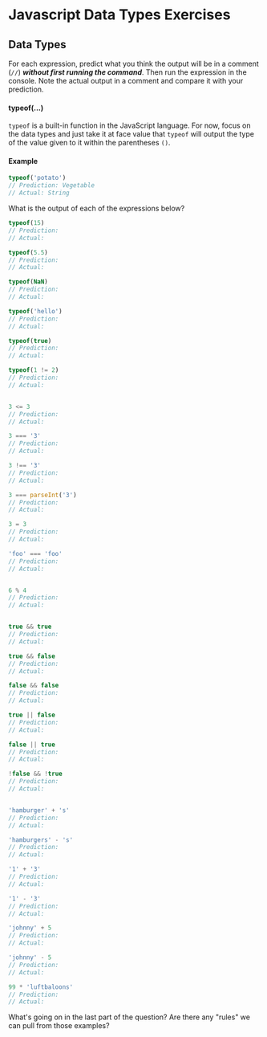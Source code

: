 # Javascript Data Types Exercises

## Data Types

For each expression, predict what you think the output will be in a comment (`//`) ***without first running the command***. Then run the expression in the console. Note the actual output in a comment and compare it with your prediction.

#### typeof(...)

`typeof` is a built-in function in the JavaScript language. For now, focus on the data types and just take it at face value that `typeof` will output the type of the value given to it within the parentheses `()`.

#### Example

```js
typeof('potato')
// Prediction: Vegetable
// Actual: String
```

What is the output of each of the expressions below?

```js
typeof(15)
// Prediction:
// Actual:

typeof(5.5)
// Prediction:
// Actual:

typeof(NaN)
// Prediction:
// Actual:

typeof('hello')
// Prediction:
// Actual:

typeof(true)
// Prediction:
// Actual:

typeof(1 != 2)
// Prediction:
// Actual:


3 <= 3
// Prediction:
// Actual:

3 === '3'
// Prediction:
// Actual:

3 !== '3'
// Prediction:
// Actual:

3 === parseInt('3')
// Prediction:
// Actual:

3 = 3
// Prediction:
// Actual:

'foo' === 'foo'
// Prediction:
// Actual:


6 % 4
// Prediction:
// Actual:


true && true
// Prediction:
// Actual:

true && false
// Prediction:
// Actual:

false && false
// Prediction:
// Actual:

true || false
// Prediction:
// Actual:

false || true
// Prediction:
// Actual:

!false && !true
// Prediction:
// Actual:


'hamburger' + 's'
// Prediction:
// Actual:

'hamburgers' - 's'
// Prediction:
// Actual:

'1' + '3'
// Prediction:
// Actual:

'1' - '3'
// Prediction:
// Actual:

'johnny' + 5
// Prediction:
// Actual:

'johnny' - 5
// Prediction:
// Actual:

99 * 'luftbaloons'
// Prediction:
// Actual:
```

What's going on in the last part of the question? Are there any "rules" we can pull from those examples?